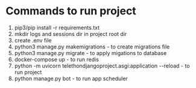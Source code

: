 # Commands to run project

1. pip3/pip install -r requirements.txt
2. mkdir logs and sessions dir in project root dir
3. create .env file
4. python3 manage.py makemigrations - to create migrations file
5. python3 manage.py migrate - to apply migations to database
6. docker-compose up - to run redis 
7. python -m uvicorn telethondjangoproject.asgi:application --reload - to run project
8. python manage.py bot - to run app scheduler 